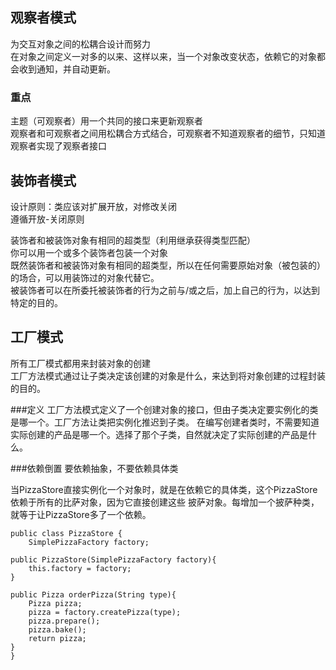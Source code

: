 ## 观察者模式
为交互对象之间的松耦合设计而努力  
在对象之间定义一对多的以来、这样以来，当一个对象改变状态，依赖它的对象都会收到通知，并自动更新。
### 重点
主题（可观察者）用一个共同的接口来更新观察者  
观察者和可观察者之间用松耦合方式结合，可观察者不知道观察者的细节，只知道观察者实现了观察者接口

## 装饰者模式
设计原则：类应该对扩展开放，对修改关闭  
遵循开放-关闭原则  

装饰者和被装饰对象有相同的超类型（利用继承获得类型匹配）   
你可以用一个或多个装饰者包装一个对象  
既然装饰者和被装饰对象有相同的超类型，所以在任何需要原始对象（被包装的）的场合，可以用装饰过的对象代替它。  
被装饰者可以在所委托被装饰者的行为之前与/或之后，加上自己的行为，以达到特定的目的。 


## 工厂模式
所有工厂模式都用来封装对象的创建  
工厂方法模式通过让子类决定该创建的对象是什么，来达到将对象创建的过程封装的目的。

###定义
工厂方法模式定义了一个创建对象的接口，但由子类决定要实例化的类是哪一个。工厂方法让类把实例化推迟到子类。
在编写创建者类时，不需要知道实际创建的产品是哪一个。选择了那个子类，自然就决定了实际创建的产品是什么。

###依赖倒置
要依赖抽象，不要依赖具体类

当PizzaStore直接实例化一个对象时，就是在依赖它的具体类，这个PizzaStore依赖于所有的比萨对象，因为它直接创建这些
披萨对象。每增加一个披萨种类，就等于让PizzaStore多了一个依赖。

    public class PizzaStore {
        SimplePizzaFactory factory;

    public PizzaStore(SimplePizzaFactory factory){
        this.factory = factory;
    }

    public Pizza orderPizza(String type){
        Pizza pizza;
        pizza = factory.createPizza(type);
        pizza.prepare();
        pizza.bake();
        return pizza;
    }
    }
    
